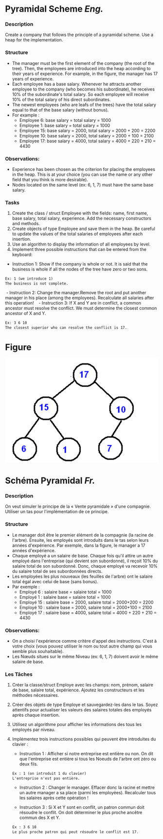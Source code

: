 # Pyramidal Scheme _Eng._

### Description

Create a company that follows the principle of a pyramidal scheme. Use a heap for the implementation.

### Structure
- The manager must be the first element of the company (the root of the tree). Then, the employees are introduced into the heap according to their years of experience. For example, in the figure, the manager has 17 years of experience.
- Each employee has a base salary. Whenever he attracts another employee to the company (who becomes his subordinate), he receives 10% of the subordinate's total salary. So each employee will receive 10% of the total salary of his direct subordinates.
- The newest employees (who are leafs of the trees) have the total salary equal to that of the base salary (without bonus).
- For example :
	- Employee 6: base salary = total salary = 1000
	- Employee 1: base salary = total salary = 1000
	- Employee 15: base salary = 2000, total salary = 2000 + 200 = 2200
	- Employee 10: base salary = 2000, total salary = 2000 + 100 = 2100
	- Employee 17: base salary = 4000, total salary = 4000 + 220 + 210 = 4430

### Observations:
- Experience has been chosen as the criterion for placing the employees in the heap. This is at your choice (you can use the name or any other field that you think is more desirable).
- Nodes located on the same level (ex: 6, 1, 7) must have the same base salary.

### Tasks
1. Create the class / struct Employee with the fields: name, first name, base salary, total salary, experience. Add the necessary constructors and methods.
2. Create objects of type Employee and save them in the heap. Be careful to update the values ​​of the total salaries of employees after each insertion.
3. Use an algorithm to display the information of all employees by level.
4. Implement three possible instructions that can be entered from the keyboard:
- Instruction 1: Show if the company is whole or not. It is said that the business is whole if all the nodes of the tree have zero or two sons.

```
Ex: 1 (we introduce 1)
The business is not complete.
```

 - Instruction 2: Change the manager.Remove the root and put another manager in his place (among the employees). Recalculate all salaries after this operation!
 
 - Instruction 3: If X and Y are in conflict, a common ancestor must resolve the conflict. We must determine the closest common ancestor of X and Y.

```
Ex: 3 6 10
The closest superior who can resolve the conflict is 17.
```


# Figure
![alt text](./img/PyramidalScheme.png)

# Schéma Pyramidal _Fr._

### Description

On veut simuler le principe de la « Vente pyramidale » d'une compagnie. Utiliser un tas pour l'implémentation de ce principe.

### Structure
- Le manager doit être le premier élément de la compagnie (la racine de l'arbre). Ensuite, les employés sont introduits dans le tas selon leurs années d'expérience. Par exemple, dans la figure, le manager a 17 années d'expérience.
- Chaque employé a un salaire de base. Chaque fois qu'il attire un autre employé dans l'entreprise (qui devient son subordonné), il reçoit 10% du salaire total de son subordonné. Donc, chaque employé va recevoir 10% du salaire total de ses subordonnées directs. 
- Les employées les plus nouveaux (les feuilles
de l'arbre) ont le salaire total égal avec celui de base (sans bonus).
- Par exemple :
	- Employé 6 : salaire base = salaire total = 1000
	- Employé 1 : salaire base = salaire total = 1000
	- Employé 15 : salaire base = 2000, salaire total = 2000+200 = 2200
	- Employé 10 : salaire base = 2000, salaire total = 2000+100 = 2100
	- Employé 17 : salaire base = 4000, salaire total = 4000 + 220 + 210 = 4430

### Observations:
- On a choisi l'expérience comme critère d'appel des instructions. C'est à votre choix (vous pouvez utiliser le nom ou tout autre champ qui vous semble plus souhaitable).
- Les Nœuds situes sur le même Niveau (ex: 6, 1, 7) doivent avoir le même salaire de base.

### Les Tâches
1. Créer la classe/struct Employe avec les champs: nom, prénom, salaire de base, salaire total, expérience. Ajoutez les constructeurs et les méthodes nécessaires.
2. Créer des objets de type Employe et sauvegardez-les dans le tas. Soyez attentifs pour actualiser les valeurs des salaires totales des employés après chaque insertion.
3. Utilisez un algorithme pour afficher les informations des tous les employés par niveau.
4. Implémentez trois instructions possibles qui peuvent être introduites du clavier :
	- Instruction 1 : Afficher si notre entreprise est entière ou non. On dit que l'entreprise est entière si tous les Noeuds de l'arbre ont zéro ou deux fils. 
	``` 
	Ex : 1 (on introduit 1 du clavier)
	L'entreprise n'est pas entière.
	```

 	- Instruction 2 : Changer le manager. Effacer donc la racine et mettre un autre manager a sa place (parmi les employées). Recalculer tous les salaires après cette opération !
 	
 	- Instruction 3 : Si X et Y sont en conflit, un patron commun doit résoudre le conflit. On doit déterminer le plus proche ancêtre commun des X et Y.

	 ```
	 Ex : 3 6 10
	 Le plus proche patron qui peut résoudre le conflit est 17.
	 ``` 
